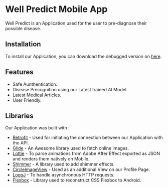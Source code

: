 # Well Predict Mobile App
Well Predict is an Application used for the user to pre-diagnose their possible disease. 

## Installation
To install our Application, you can download the debugged version on [here](https://drive.google.com/drive/folders/1gaIy_a5kAYUOCsF68FDXbBT1GRkKJ4eK?usp=sharing).

## Features 
- Safe Aunthentication.
- Disease Precognition using our Latest trained AI Model.
- Latest Medical Articles.
- User Friendly.

## Libraries
Our Application was built with :
- [Retrofit](https://github.com/square/retrofit) - Used for initiating the connection between our Application with the API.
- [Glide](https://github.com/bumptech/glide) - An Awesome library used to fetch online images.
- [Lottie](https://github.com/airbnb/lottie-android) - To parse animations from Adobe After Effect exported as JSON and renders them natively on Mobile.
- [Shimmer](https://github.com/facebookarchive/shimmer-android) - A library used to add shimmer effects.
- [CircleImageView](https://github.com/hdodenhof/CircleImageView) - Used as an additional View on our Profile Page.
- [LoopJ](https://github.com/android-async-http/android-async-http) - To handle asynchronous HTTP requests.
- [Flexbox](https://github.com/google/flexbox-layout) - Library used to reconstruct CSS Flexbox to Android.
  
